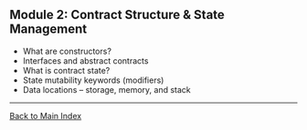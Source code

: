 ## **Module 2: Contract Structure & State Management**

- What are constructors?
- Interfaces and abstract contracts
- What is contract state?
- State mutability keywords (modifiers)
- Data locations – storage, memory, and stack

---
[Back to Main Index](index.md)
